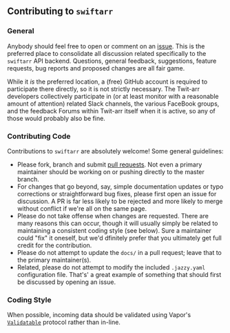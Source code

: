 ## Contributing to `swiftarr`

### General

Anybody should feel free to open or comment on an [issue](https://github.com/grundoon/swiftarr/issues). This is
the preferred place to consolidate all discussion related specifically to the `swiftarr` API backend. Questions,
general feedback, suggestions, feature requests, bug reports and proposed changes are all fair game.

While it *is* the preferred location, a (free) GitHub account is required to participate there directly, so it is not
strictly necessary. The Twit-arr developers collectively participate in (or at least monitor with a reasonable amount
of attention) related Slack channels, the various FaceBook groups, and the feedback Forums within Twit-arr itself
when it is active, so any of those would probably also be fine.

### Contributing Code

Contributions to `swiftarr` are absolutely welcome! Some general guidelines:

* Please fork, branch and submit [pull requests](https://github.com/grundoon/swiftarr/pulls). Not even a primary
maintainer should be working on or pushing directly to the master branch.
* For changes that go beyond, say, simple documentation updates or typo corrections or straightforward bug
fixes, please first open an issue for discussion. A PR is far less likely to be rejected and more likely to merge
without conflict if we're all on the same page.
* Please do not take offense when changes are requested. There are many reasons this can occur, though it will
usually simply be related to maintaining a consistent coding style (see below). Sure a maintainer could "fix" it
oneself, but we'd dfinitely prefer that you ultimately get full credit for the contribution.
* Please do not attempt to update the `docs/` in a pull request; leave that to the primary maintainer(s).
* Related, please do not attempt to modify the included `.jazzy.yaml` configuration file. That's' a great
example of something that should first be discussed by opening an issue.

### Coding Style


When possible, incoming data should be validated using Vapor's
[`Validatable`](https://docs.vapor.codes/3.0/validation/overview/) protocol rather than in-line.
